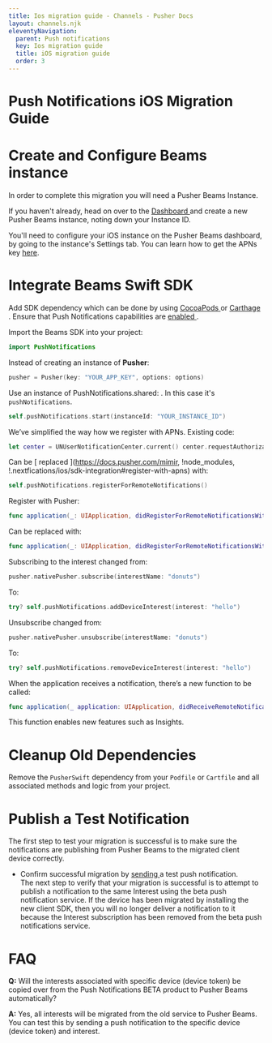 ```yaml
---
title: Ios migration guide - Channels - Pusher Docs
layout: channels.njk
eleventyNavigation:
  parent: Push notifications
  key: Ios migration guide
  title: iOS migration guide
  order: 3
---
```


# Push Notifications iOS Migration Guide

# Create and Configure Beams instance

In order to complete this migration you will need a Pusher Beams Instance.

If you haven't already, head on over to the <a href="https://dashboard.pusher.com/beams" target="_blank"> Dashboard </a> and create a new Pusher Beams instance, noting down your Instance ID.

You'll need to configure your iOS instance on the Pusher Beams dashboard, by going to the instance's Settings tab. You can learn how to get the APNs key [here](/docs/beams/getting-started/ios/configure-apns).

# Integrate Beams Swift SDK

Add SDK dependency which can be done by using [ CocoaPods ](https://github.com/pusher/push-notifications-swift#cocoapods) or [ Carthage ](https://github.com/pusher/push-notifications-swift#carthage) . Ensure that Push Notifications capabilities are [ enabled ](/docs/beams/getting-started/ios/sdk-integration#enable-capabilities) .

Import the Beams SDK into your project:

```swift
import PushNotifications
```

Instead of creating an instance of **Pusher**:

```swift
pusher = Pusher(key: "YOUR_APP_KEY", options: options)
```

Use an instance of PushNotifications.shared: . In this case it's `pushNotifications`.

```swift
self.pushNotifications.start(instanceId: "YOUR_INSTANCE_ID")
```

We’ve simplified the way how we register with APNs. Existing code:

```swift
let center = UNUserNotificationCenter.current() center.requestAuthorization(options: [.alert, .sound, .badge]) { (granted, error) in // Handle user allowing / declining notification permission. Example: if (granted) { DispatchQueue.main.async(execute: { application.registerForRemoteNotifications() }) } else { print("User declined notification permissions") } }
```

Can be [ replaced ](https://docs.pusher.com/mimir, !node_modules, !.nextfications/ios/sdk-integration#register-with-apns) with:

```swift
self.pushNotifications.registerForRemoteNotifications()
```

Register with Pusher:

```swift
func application(_: UIApplication, didRegisterForRemoteNotificationsWithDeviceToken deviceToken: Data) { pusher.nativePusher.register(deviceToken: deviceToken) }
```

Can be replaced with:

```swift
func application(_: UIApplication, didRegisterForRemoteNotificationsWithDeviceToken deviceToken: Data) { self.pushNotifications.registerDeviceToken(deviceToken) }
```

Subscribing to the interest changed from:

```swift
pusher.nativePusher.subscribe(interestName: "donuts")
```

To:

```swift
try? self.pushNotifications.addDeviceInterest(interest: "hello")
```

Unsubscribe changed from:

```swift
pusher.nativePusher.unsubscribe(interestName: "donuts")
```

To:

```swift
try? self.pushNotifications.removeDeviceInterest(interest: "hello")
```

When the application receives a notification, there’s a new function to be called:

```swift
func application(_ application: UIApplication, didReceiveRemoteNotification userInfo: [AnyHashable: Any], fetchCompletionHandler completionHandler: @escaping (UIBackgroundFetchResult) -> Void) { let remoteNotificationType = self.pushNotifications.handleNotification(userInfo: userInfo) if remoteNotificationType == .ShouldIgnore { return } }
```

This function enables new features such as Insights.

# Cleanup Old Dependencies

Remove the `PusherSwift` dependency from your `Podfile` or `Cartfile` and all associated methods and logic from your project.

# Publish a Test Notification

The first step to test your migration is successful is to make sure the notifications are publishing from Pusher Beams to the migrated client device correctly.

- Confirm successful migration by [ sending ](/docs/beams/getting-started/ios/publish-notifications) a test push notification.  
  The next step to verify that your migration is successful is to attempt to publish a notification to the same Interest using the beta push notification service. If the device has been migrated by installing the new client SDK, then you will no longer deliver a notification to it because the Interest subscription has been removed from the beta push notifications service.

# FAQ

**Q:** Will the interests associated with specific device (device token) be copied over from the Push Notifications BETA product to Pusher Beams automatically?

**A:** Yes, all interests will be migrated from the old service to Pusher Beams. You can test this by sending a push notification to the specific device (device token) and interest.
